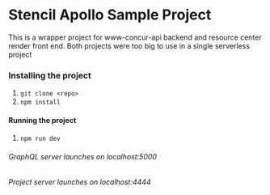 # Stencil Apollo Sample Project
This is a wrapper project for www-concur-api backend and resource center render front end. Both projects were too big to use in a single serverless project

### Installing the project

1. `git clone <repo>`
2. `npm install`

#### Running the project
1. `npm run dev`
###### _GraphQL server launches on localhost:5000_
###### _Project server launches on localhost:4444_
